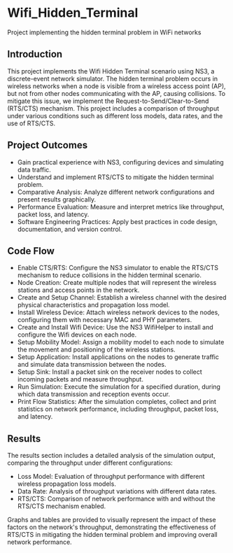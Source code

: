 # Wifi_Hidden_Terminal
Project implementing the hidden terminal problem in WiFi networks

## <a name="1_Introduction"></a> Introduction

This project implements the Wifi Hidden Terminal scenario using NS3, a discrete-event network simulator. The hidden terminal problem occurs in wireless networks when a node is visible from a wireless access point (AP), but not from other nodes communicating with the AP, causing collisions. To mitigate this issue, we implement the Request-to-Send/Clear-to-Send (RTS/CTS) mechanism. This project includes a comparison of throughput under various conditions such as different loss models, data rates, and the use of RTS/CTS.

## <a name="2_Project Outcomes"></a> Project Outcomes

* Gain practical experience with NS3, configuring devices and simulating data traffic.
* Understand and implement RTS/CTS to mitigate the hidden terminal problem.
* Comparative Analysis: Analyze different network configurations and present results graphically.
* Performance Evaluation: Measure and interpret metrics like throughput, packet loss, and latency.
* Software Engineering Practices: Apply best practices in code design, documentation, and version control.

## <a name="3_Code Flow"></a> Code Flow

* Enable CTS/RTS: Configure the NS3 simulator to enable the RTS/CTS mechanism to reduce collisions in the hidden terminal scenario.
* Node Creation: Create multiple nodes that will represent the wireless stations and access points in the network.
* Create and Setup Channel: Establish a wireless channel with the desired physical characteristics and propagation loss model.
* Install Wireless Device: Attach wireless network devices to the nodes, configuring them with necessary MAC and PHY parameters.
* Create and Install Wifi Device: Use the NS3 WifiHelper to install and configure the Wifi devices on each node.
* Setup Mobility Model: Assign a mobility model to each node to simulate the movement and positioning of the wireless stations.
* Setup Application: Install applications on the nodes to generate traffic and simulate data transmission between the nodes.
* Setup Sink: Install a packet sink on the receiver nodes to collect incoming packets and measure throughput.
* Run Simulation: Execute the simulation for a specified duration, during which data transmission and reception events occur.
* Print Flow Statistics: After the simulation completes, collect and print statistics on network performance, including throughput, packet loss, and latency.

## <a name="3_Results"></a> Results

The results section includes a detailed analysis of the simulation output, comparing the throughput under different configurations:

* Loss Model: Evaluation of throughput performance with different wireless propagation loss models.
* Data Rate: Analysis of throughput variations with different data rates.
* RTS/CTS: Comparison of network performance with and without the RTS/CTS mechanism enabled.

Graphs and tables are provided to visually represent the impact of these factors on the network's throughput, demonstrating the effectiveness of RTS/CTS in mitigating the hidden terminal problem and improving overall network performance.
